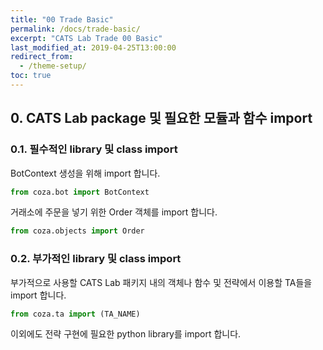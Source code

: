 ```yaml
---
title: "00 Trade Basic"
permalink: /docs/trade-basic/
excerpt: "CATS Lab Trade 00 Basic"
last_modified_at: 2019-04-25T13:00:00
redirect_from:
  - /theme-setup/
toc: true
---
```


## 0. CATS Lab package 및 필요한 모듈과 함수 import  

### 0.1. 필수적인 library 및 class import  

BotContext 생성을 위해 import 합니다.

```python
from coza.bot import BotContext
```

거래소에 주문을 넣기 위한 Order 객체를 import 합니다.

```python
from coza.objects import Order
```
  
  
### 0.2. 부가적인 library 및 class import  

부가적으로 사용할 CATS Lab 패키지 내의 객체나 함수 및 전략에서 이용할 TA들을 import 합니다.

```python
from coza.ta import (TA_NAME)
```

이외에도 전략 구현에 필요한 python library를 import 합니다.
